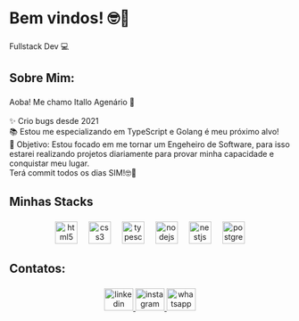 <h1 align="left">Bem vindos! 🤓🤙</h1>

###

<p align="left">Fullstack Dev 💻</p>

###

<h2 align="left">Sobre Mim:</h2>

###

<p align="left">Aoba! Me chamo Itallo Agenário 🫡<br><br>✨ Crio bugs desde 2021<br>📚 Estou me especializando em TypeScript e Golang é meu próximo alvo!<br>🎯 Objetivo: Estou focado em me tornar um Engeheiro de Software, para isso estarei realizando projetos diariamente para provar minha capacidade e conquistar meu lugar. <br>Terá commit todos os dias SIM!🤓🤙</p>

###

<h2 align="left">Minhas Stacks</h2>

###

<div align="center">
  <img src="https://cdn.jsdelivr.net/gh/devicons/devicon/icons/html5/html5-plain.svg" height="40" alt="html5 logo"  />
  <img width="12" />
  <img src="https://cdn.jsdelivr.net/gh/devicons/devicon/icons/css3/css3-plain.svg" height="40" alt="css3 logo"  />
  <img width="12" />
  <img src="https://cdn.jsdelivr.net/gh/devicons/devicon/icons/typescript/typescript-plain.svg" height="40" alt="typescript logo"  />
  <img width="12" />
  <img src="https://cdn.jsdelivr.net/gh/devicons/devicon/icons/nodejs/nodejs-plain.svg" height="40" alt="nodejs logo"  />
  <img width="12" />
  <img src="https://skillicons.dev/icons?i=nestjs" height="40" alt="nestjs logo"  />
  <img width="12" />
  <img src="https://cdn.jsdelivr.net/gh/devicons/devicon/icons/postgresql/postgresql-plain.svg" height="40" alt="postgresql logo"  />
</div>

###

<h2 align="left">Contatos:</h2>

###

<div align="center">
  <a href="https://www.linkedin.com/in/italloagenario/" target="_blank">
    <img src="https://raw.githubusercontent.com/maurodesouza/profile-readme-generator/master/src/assets/icons/social/linkedin/default.svg" width="52" height="40" alt="linkedin logo"  />
  </a>
  <a href="https://www.instagram.com/italloagenario/" target="_blank">
    <img src="https://raw.githubusercontent.com/maurodesouza/profile-readme-generator/master/src/assets/icons/social/instagram/default.svg" width="52" height="40" alt="instagram logo"  />
  </a>
  <a href="https://whatsa.me/5595988054472/?t=Ol%C3%A1,%20Vim%20pelo%20Github!" target="_blank">
    <img src="https://raw.githubusercontent.com/maurodesouza/profile-readme-generator/master/src/assets/icons/social/whatsapp/default.svg" width="52" height="40" alt="whatsapp logo"  />
  </a>
</div>

###
